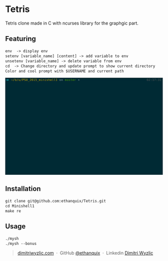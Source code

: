 # Tetris

Tetris clone made in C with ncurses library for the graphgic part.

Featuring
----------
    env  -> display env
    setenv [variable_name] [content] -> add variable to env
    unsetenv [variable_name] -> delete variable from env
    cd  -> Change directory and update prompt to show current directory
    Color and cool prompt with $USERNAME and current path
![Minishell 1](https://raw.githubusercontent.com/ethanquix/ressources/master/gif/minishell.gif)

Installation
----------
    git clone git@github.com:ethanquix/Tetris.git
    cd Minishell1
    make re
Usage
----------

    ./mysh
    ./mysh --bonus


> [dimitriwyzlic.com](http://dimitriwyzlic.com) &nbsp;&middot;&nbsp;
> GitHub [@ethanquix](https://github.com/ethanquix) &nbsp;&middot;&nbsp;
> Linkedin [Dimitri Wyzlic](www.linkedin.com/in/dimitriwyzlic)
